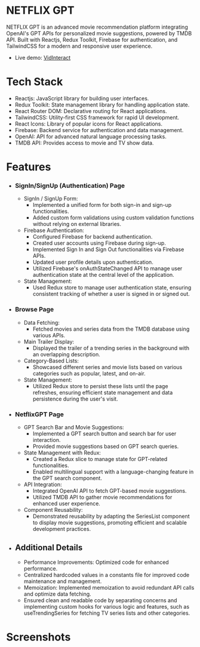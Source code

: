 # NETFLIX GPT

NETFLIX GPT is an advanced movie recommendation platform integrating OpenAI's GPT APIs for personalized movie suggestions, powered by TMDB API. Built with Reactjs, Redux Toolkit, Firebase for authentication, and TailwindCSS for a modern and responsive user experience.

- Live demo: [VidInteract](https://vidinteract.netlify.app/)

# Tech Stack

- Reactjs: JavaScript library for building user interfaces.
- Redux Toolkit: State management library for handling application state.
- React Router DOM: Declarative routing for React applications.
- TailwindCSS: Utility-first CSS framework for rapid UI development.
- React Icons: Library of popular icons for React applications.
- Firebase: Backend service for authentication and data management.
- OpenAI: API for advanced natural language processing tasks.
- TMDB API: Provides access to movie and TV show data.

# Features

- ### SignIn/SignUp (Authentication) Page

  - SignIn / SignUp Form:
    - Implemented a unified form for both sign-in and sign-up functionalities.
    - Added custom form validations using custom validation functions without relying on external libraries.
  - Firebase Authentication:
    - Configured Firebase for backend authentication.
    - Created user accounts using Firebase during sign-up.
    - Implemented Sign In and Sign Out functionalities via Firebase APIs.
    - Updated user profile details upon authentication.
    - Utilized Firebase's onAuthStateChanged API to manage user authentication state at the central level of the application.
  - State Management:
    - Used Redux store to manage user authentication state, ensuring consistent tracking of whether a user is signed in or signed out.

- ### Browse Page

  - Data Fetching:
    - Fetched movies and series data from the TMDB database using various APIs.
  - Main Trailer Display:
    - Displayed the trailer of a trending series in the background with an overlapping description.
  - Category-Based Lists:
    - Showcased different series and movie lists based on various categories such as popular, latest, and on-air.
  - State Management:
    - Utilized Redux store to persist these lists until the page refreshes, ensuring efficient state management and data persistence during the user's visit.

- ### NetflixGPT Page

  - GPT Search Bar and Movie Suggestions:
    - Implemented a GPT search button and search bar for user interaction.
    - Provided movie suggestions based on GPT search queries.
  - State Management with Redux:
    - Created a Redux slice to manage state for GPT-related functionalities.
    - Enabled multilingual support with a language-changing feature in the GPT search component.
  - API Integration:
    - Integrated OpenAI API to fetch GPT-based movie suggestions.
    - Utilized TMDB API to gather movie recommendations for enhanced user experience.
  - Component Reusability:
    - Demonstrated reusability by adapting the SeriesList component to display movie suggestions, promoting efficient and scalable development practices.

- ## Additional Details

  - Performance Improvements: Optimized code for enhanced performance.
  - Centralized hardcoded values in a constants file for improved code maintenance and management.
  - Memoization: Implemented memoization to avoid redundant API calls and optimize data fetching.
  - Ensured clean and readable code by separating concerns and implementing custom hooks for various logic and features, such as useTrendingSeries for fetching TV series lists and other categories.

# Screenshots
